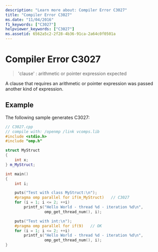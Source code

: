 ```yaml
---
description: "Learn more about: Compiler Error C3027"
title: "Compiler Error C3027"
ms.date: "11/04/2016"
f1_keywords: ["C3027"]
helpviewer_keywords: ["C3027"]
ms.assetid: 6562a5c2-2f28-4b36-91ca-2a64c0f0501a
---
```

# Compiler Error C3027

> 'clause' : arithmetic or pointer expression expected

A clause that requires an arithmetic or pointer expression was passed another kind of expression.

## Example

The following sample generates C3027:

```cpp
// C3027.cpp
// compile with: /openmp /link vcomps.lib
#include <stdio.h>
#include "omp.h"

struct MyStruct
{
    int x;
} m_MyStruct;

int main()
{
    int i;

    puts("Test with class MyStruct:\n");
    #pragma omp parallel for if(m_MyStruct)   // C3027
    for (i = 1; i <= 2; ++i)
        printf_s("Hello World - thread %d - iteration %d\n",
                 omp_get_thread_num(), i);

    puts("Test with int:\n");
    #pragma omp parallel for if(9)   // OK
    for (i = 1; i <= 2; ++i)
        printf_s("Hello World - thread %d - iteration %d\n",
                 omp_get_thread_num(), i);
}
```
